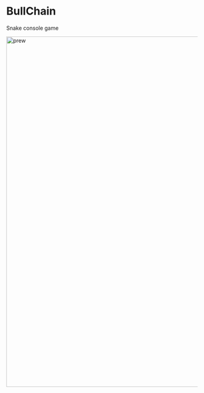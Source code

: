 # BullChain
Snake console game

<img width="1730" height="923" alt="prew" src="https://github.com/user-attachments/assets/9f9525cf-b9e7-44c0-924c-0325f3cb16c5" />

